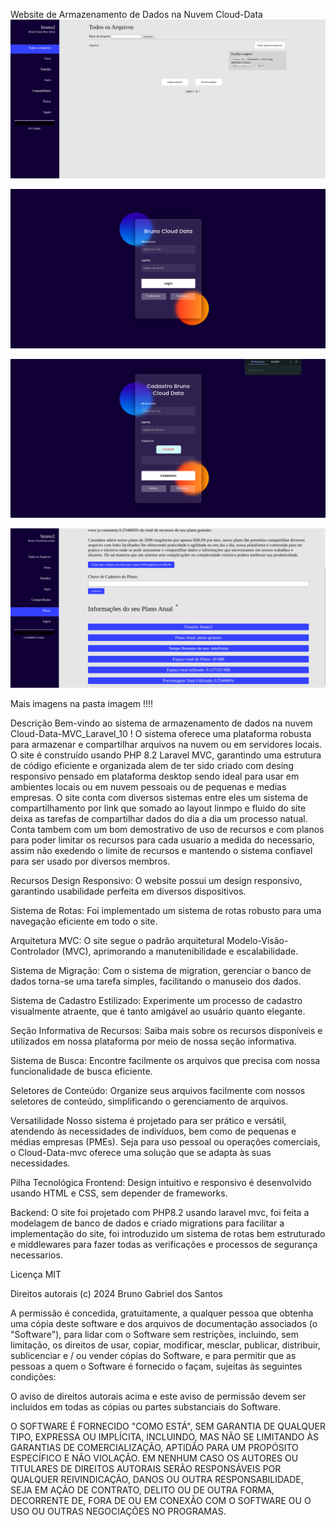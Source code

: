 
Website de Armazenamento de Dados na Nuvem Cloud-Data
![Screenshot 1](https://github.com/Bruno-Gabriel-dos-santos/Cloud_Data_MVC-Laravel/raw/main/imagem/Screenshot%20from%202024-03-11%2010-34-52.png)

![Screenshot 2](https://github.com/Bruno-Gabriel-dos-santos/Cloud_Data_MVC-Laravel/raw/main/imagem/Screenshot%20from%202024-03-11%2010-34-00.png)

![Screenshot 3](https://github.com/Bruno-Gabriel-dos-santos/Cloud_Data_MVC-Laravel/raw/main/imagem/Screenshot%20from%202024-03-11%2010-34-07.png)

![Screenshot 4](https://github.com/Bruno-Gabriel-dos-santos/Cloud_Data_MVC-Laravel/raw/main/imagem/Screenshot%20from%202024-03-11%2010-36-34.png)

Mais imagens na pasta imagem !!!!

Descrição
Bem-vindo ao sistema de armazenamento de dados na nuvem Cloud-Data-MVC_Laravel_10 ! O sistema oferece uma plataforma robusta para armazenar e compartilhar arquivos na nuvem ou em servidores locais. O site é construído usando PHP 8.2 Laravel MVC, garantindo uma estrutura de código eficiente e organizada alem de ter sido criado com desing responsivo pensado em plataforma desktop sendo ideal para usar em ambientes locais ou em nuvem pessoais ou de pequenas e medias empresas. O site conta com diversos sistemas entre eles um sistema de compartilhamento por link que somado ao layout linmpo e fluido do site deixa as tarefas de compartilhar dados do dia a dia um processo natual. Conta tambem com um bom demostrativo de uso de recursos e com planos para poder limitar os recursos para cada usuario a medida do necessario, assim não exedendo o limite de recursos e mantendo o sistema confiavel para ser usado por diversos membros. 

Recursos
Design Responsivo: O website possui um design responsivo, garantindo usabilidade perfeita em diversos dispositivos.

Sistema de Rotas: Foi implementado um sistema de rotas robusto para uma navegação eficiente em todo o site.

Arquitetura MVC: O site segue o padrão arquitetural Modelo-Visão-Controlador (MVC), aprimorando a manutenibilidade e escalabilidade.

Sistema de Migração: Com o sistema de migration, gerenciar o banco de dados torna-se uma tarefa simples, facilitando o manuseio dos dados.

Sistema de Cadastro Estilizado: Experimente um processo de cadastro visualmente atraente, que é tanto amigável ao usuário quanto elegante.

Seção Informativa de Recursos: Saiba mais sobre os recursos disponíveis e utilizados em nossa plataforma por meio de nossa seção informativa.

Sistema de Busca: Encontre facilmente os arquivos que precisa com nossa funcionalidade de busca eficiente.

Seletores de Conteúdo: Organize seus arquivos facilmente com nossos seletores de conteúdo, simplificando o gerenciamento de arquivos.

Versatilidade
Nosso sistema é projetado para ser prático e versátil, atendendo às necessidades de indivíduos, bem como de pequenas e médias empresas (PMEs). Seja para uso pessoal ou operações comerciais, o Cloud-Data-mvc oferece uma solução que se adapta às suas necessidades.

Pilha Tecnológica
Frontend: Design intuitivo e responsivo é desenvolvido usando HTML e CSS, sem depender de frameworks.

Backend: O site foi projetado com PHP8.2 usando laravel mvc, foi feita a modelagem de banco de dados e criado migrations para facilitar a implementação do site, foi introduzido um sistema de rotas bem estruturado e middlewares para fazer todas as verificações e processos de segurança necessarios.

Licença MIT

Direitos autorais (c) 2024 Bruno Gabriel dos Santos

A permissão é concedida, gratuitamente, a qualquer pessoa que obtenha uma cópia deste software e dos arquivos de documentação associados (o "Software"), para lidar com o Software sem restrições, incluindo, sem limitação, os direitos de usar, copiar, modificar, mesclar, publicar, distribuir, sublicenciar e / ou vender cópias do Software, e para permitir que as pessoas a quem o Software é fornecido o façam, sujeitas às seguintes condições:

O aviso de direitos autorais acima e este aviso de permissão devem ser incluídos em todas as cópias ou partes substanciais do Software.

O SOFTWARE É FORNECIDO "COMO ESTÁ", SEM GARANTIA DE QUALQUER TIPO, EXPRESSA OU IMPLÍCITA, INCLUINDO, MAS NÃO SE LIMITANDO ÀS GARANTIAS DE COMERCIALIZAÇÃO, APTIDÃO PARA UM PROPÓSITO ESPECÍFICO E NÃO VIOLAÇÃO. EM NENHUM CASO OS AUTORES OU TITULARES DE DIREITOS AUTORAIS SERÃO RESPONSÁVEIS POR QUALQUER REIVINDICAÇÃO, DANOS OU OUTRA RESPONSABILIDADE, SEJA EM AÇÃO DE CONTRATO, DELITO OU DE OUTRA FORMA, DECORRENTE DE, FORA DE OU EM CONEXÃO COM O SOFTWARE OU O USO OU OUTRAS NEGOCIAÇÕES NO PROGRAMAS.
